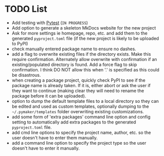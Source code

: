 # TODO List

- Add testing with [Pytest](https://pytest.org) (`IN PROGRESS`)
- Add option to generate a skeleton MkDocs website for the new project
- Ask for more settings ie homepage, repo, etc. and add them to the generated
  `pyproject.toml` file (if the new project is likely to be uploaded to PyPI)
- check manually entered package name to ensure no dashes.
- add a flag to overwrite existing files if the directory exists. Make this
  require confirmation. Alternately allow overwrite with confirmation if an
  existing/populated directory is found. Add a force flag to skip confirmation.
  I think DO NOT allow this when '.' is specified as this could be disastrous.
- when creating a package project, quickly check PyPI to see if the package name
  is already taken. If it is, either abort or ask the user if they want to
  continue (making clear they will need to rename the package before it can be
  uploaded).
- option to dump the default template files to a local directory so they can be
  edited and used as custom templates, optionally dumping to the
  `~/.pymaker/templates` folder overwriting existing customizations.
- add some form of 'extra packages' command line option and config setting to
  automatically add extra packages to the generated `pyproject.toml` file.
- add cmd line options to specify the project name, author, etc. so the user
  doesn't have to enter them manually.
- add a command line option to specify the project type so the user doesn't have
  to enter it manually.
